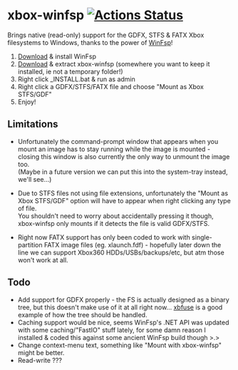 # xbox-winfsp [![Actions Status](https://github.com/emoose/xbox-winfsp/workflows/CI/badge.svg)](https://github.com/emoose/xbox-winfsp/actions?query=workflow%3ACI)

Brings native (read-only) support for the GDFX, STFS & FATX Xbox filesystems to Windows, thanks to the power of [WinFsp](https://github.com/billziss-gh/winfsp)!

1. [Download](https://github.com/billziss-gh/winfsp/releases) & install WinFsp
2. [Download](https://github.com/emoose/xbox-winfsp/releases) & extract xbox-winfsp (somewhere you want to keep it installed, ie not a temporary folder!)
3. Right click _INSTALL.bat & run as admin
4. Right click a GDFX/STFS/FATX file and choose "Mount as Xbox STFS/GDF"
5. Enjoy!

## Limitations
- Unfortunately the command-prompt window that appears when you mount an image has to stay running while the image is mounted - closing this window is also currently the only way to unmount the image too.  
(Maybe in a future version we can put this into the system-tray instead, we'll see...)

- Due to STFS files not using file extensions, unfortunately the "Mount as Xbox STFS/GDF" option will have to appear when right clicking any type of file.  
You shouldn't need to worry about accidentally pressing it though, xbox-winfsp only mounts if it detects the file is valid GDFX/STFS.

- Right now FATX support has only been coded to work with single-partition FATX image files (eg. xlaunch.fdf) - hopefully later down the line we can support Xbox360 HDDs/USBs/backups/etc, but atm those won't work at all.

## Todo
- Add support for GDFX properly - the FS is actually designed as a binary tree, but this doesn't make use of it at all right now... [xbfuse](https://github.com/multimediamike/xbfuse) is a good example of how the tree should be handled.
- Caching support would be nice, seems WinFsp's .NET API was updated with some caching/"FastIO" stuff lately, for some damn reason I installed & coded this against some ancient WinFsp build though >.>
- Change context-menu text, something like "Mount with xbox-winfsp" might be better.
- Read-write ???

